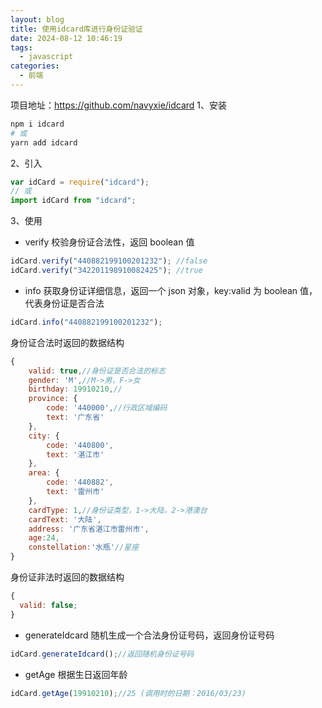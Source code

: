 ```yaml
---
layout: blog
title: 使用idcard库进行身份证验证
date: 2024-08-12 10:46:19
tags:
  - javascript
categories:
  - 前端
---
```

项目地址：https://github.com/navyxie/idcard
1、安装

```bash
npm i idcard
# 或
yarn add idcard
```

2、引入

```js
var idCard = require("idcard");
// 或
import idCard from "idcard";
```

3、使用

- verify
  校验身份证合法性，返回 boolean 值

```js
idCard.verify("440882199100201232"); //false
idCard.verify("342201198910082425"); //true
```

- info
  获取身份证详细信息，返回一个 json 对象，key:valid 为 boolean 值，代表身份证是否合法

```js
idCard.info("440882199100201232");
```

身份证合法时返回的数据结构

```js
{
	valid: true,//身份证是否合法的标志
	gender: 'M',//M->男，F->女
	birthday: 19910210,//
	province: {
		code: '440000',//行政区域编码
		text: '广东省'
	},
	city: {
		code: '440800',
		text: '湛江市'
	},
	area: {
		code: '440882',
		text: '雷州市'
	},
	cardType: 1,//身份证类型，1->大陆，2->港澳台
	cardText: '大陆',
	address: '广东省湛江市雷州市',
	age:24,
	constellation:'水瓶'//星座
}
```

身份证非法时返回的数据结构

```js
{
  valid: false;
}
```
- generateIdcard
  随机生成一个合法身份证号码，返回身份证号码
```js
idCard.generateIdcard();//返回随机身份证号码
```
- getAge
  根据生日返回年龄
```js
idCard.getAge(19910210);//25 (调用时的日期：2016/03/23)
```